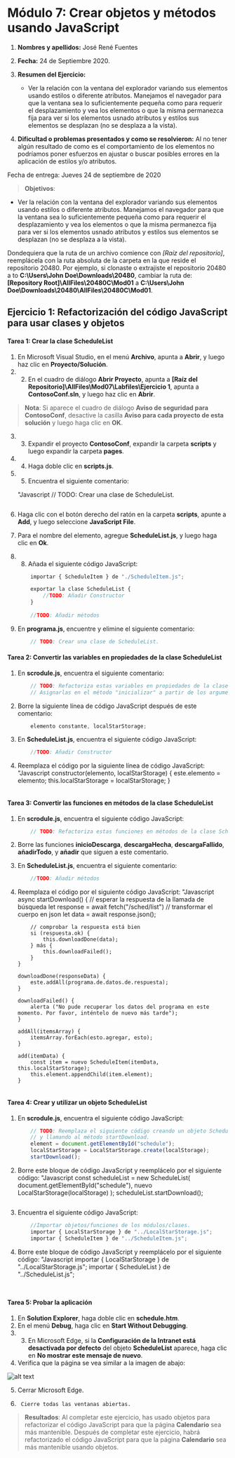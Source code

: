 # Módulo 7: Crear objetos y métodos usando JavaScript

1. **Nombres y apellidos:** José René Fuentes
2. **Fecha:** 24 de Septiembre 2020.
3. **Resumen del Ejercicio:**
    * Ver la relación con la ventana del explorador variando sus elementos usando estilos o diferente atributos. Manejamos el navegador para que la ventana sea lo suficientemente pequeña como para requerir el desplazamiento y vea los elementos o que la misma permanezca fija para ver si los elementos usnado atributos y estilos sus elementos se desplazan (no se desplaza a la vista).
    
4. **Dificultad o problemas presentados y como se resolvieron:** Al no tener algún resultado de como es el comportamiento de los elementos no podríamos poner esfuerzos en ajustar o buscar posibles errores en la aplicación de estilos y/o atributos.

Fecha de entrega: Jueves 24 de septiembre de 2020

>**Objetivos**: 
* Ver la relación con la ventana del explorador variando sus elementos usando estilos o diferente atributos. Manejamos el navegador para que la ventana sea lo suficientemente pequeña como para requerir el desplazamiento y vea los elementos o que la misma permanezca fija para ver si los elementos usnado atributos y estilos sus elementos se desplazan (no se desplaza a la vista).

Dondequiera que la ruta de un archivo comience con *[Raíz del repositorio]*, reemplácela con la ruta absoluta de la carpeta en la que reside el repositorio 20480. Por ejemplo, si clonaste o extrajiste el repositorio 20480 a to **C:\Users\John Doe\Downloads\20480**, cambiar la ruta de: **[Repository Root]\AllFiles\20480C\Mod01** a **C:\Users\John Doe\Downloads\20480\AllFiles\20480C\Mod01**.

## Ejercicio 1: Refactorización del código JavaScript para usar clases y objetos

#### Tarea 1: Crear la clase ScheduleList

1.	En Microsoft Visual Studio, en el menú **Archivo**, apunta a **Abrir**, y luego haz clic en **Proyecto/Solución**.
2.	2. En el cuadro de diálogo **Abrir Proyecto**, apunta a **[Raíz del Repositorio]\AllFiles\Mod07\Labfiles\Ejercicio 1**, apunta a **ContosoConf.sln**, y luego haz clic en **Abrir**.
>**Nota**: Si aparece el cuadro de diálogo **Aviso de seguridad para ContosoConf**, desactive la casilla **Aviso para cada proyecto de esta solución** y luego haga clic en **OK**.
3.	3. Expandir el proyecto **ContosoConf**, expandir la carpeta **scripts** y luego expandir la carpeta **pages**.
4.	4. Haga doble clic en **scripts.js**.
5.	5. Encuentra el siguiente comentario:

    "Javascript
        // TODO: Crear una clase de ScheduleList.
    ```
6. Haga clic con el botón derecho del ratón en la carpeta **scripts**, apunte a **Add**, y luego seleccione **JavaScript File**.
7. Para el nombre del elemento, agregue **ScheduleList.js**, y luego haga clic en **Ok**.
8. 8. Añada el siguiente código JavaScript:
	```javascript
		importar { ScheduleItem } de "./ScheduleItem.js";

		exportar la clase ScheduleList {
			//TODO: Añadir Constructor
		}
		
		//TODO: Añadir métodos
	```
9.	En **programa.js**, encuentre y elimine el siguiente comentario:
	```javascript
        // TODO: Crear una clase de ScheduleList.
    ```

#### Tarea 2: Convertir las variables en propiedades de la clase ScheduleList

1.	En **scrodule.js**, encuentra el siguiente comentario:
    ```javascript
        // TODO: Refactoriza estas variables en propiedades de la clase ScheduleList.
		// Asignarlas en el método "inicializar" a partir de los argumentos
    ```
2.	Borre la siguiente línea de código JavaScript después de este comentario:
    ```javascript
        elemento constante, localStarStorage;
    ```

3.	En **ScheduleList.js**, encuentra el siguiente código JavaScript:
    ```javascript
        //TODO: Añadir Constructor
    ```
4.	Reemplaza el código por la siguiente línea de código JavaScript:
    "Javascript
        constructor(elemento, localStarStorage) {
			este.elemento = elemento;
			this.localStarStorage = localStarStorage;
		}
    ```
	
#### Tarea 3: Convertir las funciones en métodos de la clase ScheduleList

1.	En **scrodule.js**, encuentra el siguiente código JavaScript:
    ```javascript
        // TODO: Refactoriza estas funciones en métodos de la clase ScheduleList.
    ```
2.	Borre las funciones **inicioDescarga**, **descargaHecha**, **descargaFallido**, **añadirTodo**, y **añadir** que siguen a este comentario.
3.  En **ScheduleList.js**, encuentra el siguiente comentario:
    ```javascript
        //TODO: Añadir métodos
    ```
3.	Reemplaza el código por el siguiente código JavaScript:
    "Javascript
		async startDownload() {
			// esperar la respuesta de la llamada de búsqueda
			let response = await fetch("/sched/list")
			// transformar el cuerpo en json
			let data = await response.json();
	
			// comprobar la respuesta está bien
			si (respuesta.ok) {
				this.downloadDone(data);
			} más {
				this.downloadFailed();
			}
		}

		downloadDone(responseData) {
			este.addAll(programa.de.datos.de.respuesta);
		}

		downloadFailed() {
			alerta ("No pude recuperar los datos del programa en este momento. Por favor, inténtelo de nuevo más tarde");
		}

		addAll(itemsArray) {
			itemsArray.forEach(esto.agregar, esto);
		}

		add(itemData) {
			const item = nuevo ScheduleItem(itemData, this.localStarStorage);
			this.element.appendChild(item.element);
		}
    ```

#### Tarea 4: Crear y utilizar un objeto ScheduleList

1.	En **scrodule.js**, encuentra el siguiente código JavaScript:
    ```javascript
        // TODO: Reemplaza el siguiente código creando un objeto ScheduleList 
        // y llamando al método startDownload.
        element = document.getElementById("schedule");
        localStarStorage = LocalStarStorage.create(localStorage);
        startDownload();
    ```
2.	Borre este bloque de código JavaScript y reemplácelo por el siguiente código:
    "Javascript
		const scheduleList = new ScheduleList(
			document.getElementById("schedule"),
			nuevo LocalStarStorage(localStorage)
		);
		scheduleList.startDownload();
    ```
3.	Encuentra el siguiente código JavaScript:
    ```javascript
		//Importar objetos/funciones de los módulos/clases.
		importar { LocalStarStorage } de "../LocalStarStorage.js";
		importar { ScheduleItem } de "../ScheduleItem.js";
    ```
4.	Borre este bloque de código JavaScript y reemplácelo por el siguiente código:
    "Javascript
		importar { LocalStarStorage } de "../LocalStarStorage.js";
		importar { ScheduleList } de "../ScheduleList.js";
    ```


#### Tarea 5: Probar la aplicación

1.	En **Solution Explorer**, haga doble clic en **schedule.htm**.
2.	En el menú **Debug**, haga clic en **Start Without Debugging**.
3.	3. En Microsoft Edge, si la **Configuración de la Intranet está desactivada por defecto** del objeto **ScheduleList** aparece, haga clic en **No mostrar este mensaje de nuevo**.
4.	Verifica que la página se vea similar a la imagen de abajo:

![alt text](./Imágenes/20480B_7_Schedule-Refactored.png "La página del Schedule")

5.	Cerrar Microsoft Edge.
6.      Cierre todas las ventanas abiertas.

>**Resultados**: Al completar este ejercicio, has usado objetos para refactorizar el código JavaScript para que la página **Calendario** sea más mantenible.
Después de completar este ejercicio, habrá refactorizado el código JavaScript para que la página **Calendario** sea más mantenible usando objetos.
